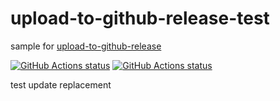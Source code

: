 # upload-to-github-release-test

sample for [upload-to-github-release](https://github.com/xresloader/upload-to-github-release)

[![GitHub Actions status](https://github.com/xresloader/upload-to-github-release-test/workflows/main/badge.svg)](https://github.com/xresloader/upload-to-github-release-test/actions)
[![GitHub Actions status](https://github.com/xresloader/upload-to-github-release-test/workflows/release/badge.svg)](https://github.com/xresloader/upload-to-github-release-test/actions)

test update replacement
